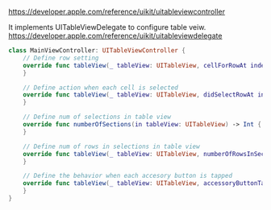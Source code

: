 https://developer.apple.com/reference/uikit/uitableviewcontroller

It implements UITableViewDelegate to configure table veiw.
https://developer.apple.com/reference/uikit/uitableviewdelegate

```swift
class MainViewController: UITableViewController {
    // Define row setting
    override func tableView(_ tableView: UITableView, cellForRowAt indexPath: IndexPath) -> UITableViewCell {
    }

    // Define action when each cell is selected
    override func tableView(_ tableView: UITableView, didSelectRowAt indexPath: IndexPath) {
    }

    // Define num of selections in table view
    override func numberOfSections(in tableView: UITableView) -> Int {
    }

    // Define num of rows in selections in table view
    override func tableView(_ tableView: UITableView, numberOfRowsInSection section: Int) -> Int {
    }

    // Define the behavior when each accesory button is tapped
    override func tableView(_ tableView: UITableView, accessoryButtonTappedForRowWith indexPath: IndexPath) {
    }
}
```
